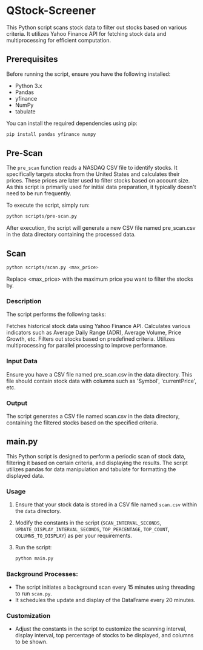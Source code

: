 # QStock-Screener
This Python script scans stock data to filter out stocks based on various criteria. It utilizes Yahoo Finance API for fetching stock data and multiprocessing for efficient computation.

## Prerequisites

Before running the script, ensure you have the following installed:

- Python 3.x
- Pandas
- yfinance
- NumPy
- tabulate

You can install the required dependencies using pip:

```bash
pip install pandas yfinance numpy
```
## Pre-Scan

The `pre_scan` function reads a NASDAQ CSV file to identify stocks. It specifically targets stocks from the United States and calculates their prices. These prices are later used to filter stocks based on account size. As this script is primarily used for initial data preparation, it typically doesn't need to be run frequently.

To execute the script, simply run:

```bash
python scripts/pre-scan.py
```
After execution, the script will generate a new CSV file named pre_scan.csv in the data directory containing the processed data.

## Scan
```bash
python scripts/scan.py <max_price>
```
Replace <max_price> with the maximum price you want to filter the stocks by.

### Description
The script performs the following tasks:

Fetches historical stock data using Yahoo Finance API.
Calculates various indicators such as Average Daily Range (ADR), Average Volume, Price Growth, etc.
Filters out stocks based on predefined criteria.
Utilizes multiprocessing for parallel processing to improve performance.
### Input Data
Ensure you have a CSV file named pre_scan.csv in the data directory. This file should contain stock data with columns such as 'Symbol', 'currentPrice', etc.
### Output
The script generates a CSV file named scan.csv in the data directory, containing the filtered stocks based on the specified criteria.

## main.py 
This Python script is designed to perform a periodic scan of stock data, filtering it based on certain criteria, and displaying the results. The script utilizes pandas for data manipulation and tabulate for formatting the displayed data.

### Usage

1. Ensure that your stock data is stored in a CSV file named `scan.csv` within the `data` directory.

2. Modify the constants in the script (`SCAN_INTERVAL_SECONDS`, `UPDATE_DISPLAY_INTERVAL_SECONDS`, `TOP_PERCENTAGE`, `TOP_COUNT`, `COLUMNS_TO_DISPLAY`) as per your requirements.

3. Run the script:

    ```bash
    python main.py
    ```

### Background Processes:

- The script initiates a background scan every 15 minutes using threading to run `scan.py`.
- It schedules the update and display of the DataFrame every 20 minutes.

### Customization

- Adjust the constants in the script to customize the scanning interval, display interval, top percentage of stocks to be displayed, and columns to be shown.

